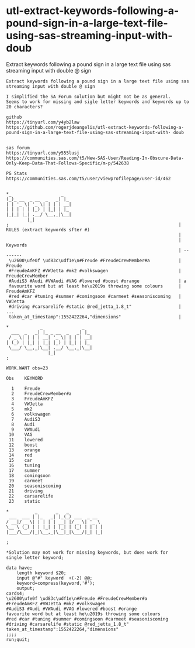 # utl-extract-keywords-following-a-pound-sign-in-a-large-text-file-using-sas-streaming-input-with-doub
Extract keywords following a pound sign in a large text file using sas streaming input with double @ sign 

    Extract keywords following a pound sign in a large text file using sas streaming input with double @ sign                      
                                                                                                                                   
    I simplified the SA Forum solution but might not be as general.                                                                
    Seems to work for missing and sigle letter keywords and keywords up to 20 characters?                                          
       
    github                                                                                                                                  
    https://tinyurl.com/y4yb2law                                                                                                            
    https://github.com/rogerjdeangelis/utl-extract-keywords-following-a-pound-sign-in-a-large-text-file-using-sas-streaming-input-with- doub 
                                                                                                                                        

    sas forum                                                                                                                         
    https://tinyurl.com/y555lusj                                                                                                   
    https://communities.sas.com/t5/New-SAS-User/Reading-In-Obscure-Data-Only-Keep-Data-That-Follows-Specific/m-p/542638            
                                                                                                                                   
    PG Stats                                                                                                                       
    https://communities.sas.com/t5/user/viewprofilepage/user-id/462                                                                
                                                                                                                                   
                                                                                                                                   
    *_                   _                                                                                                         
    (_)_ __  _ __  _   _| |_                                                                                                       
    | | '_ \| '_ \| | | | __|                                                                                                      
    | | | | | |_) | |_| | |_                                                                                                       
    |_|_| |_| .__/ \__,_|\__|                                                                                                      
            |_|                                                                                                                    
    ;                                                                 | RULES (extract keywords sfter #)                           
                                                                      |                                                            
                                                                      | Keywords                                                   
                                                                      | --------                                                   
     \u2600\ufe0f \ud83c\udf1e\n#Freude #FreudeCrewMember#a           | Freude                                                     
     #FreudeAmKFZ #VWJetta #mk2 #volkswagen                           | FreudeCrewMember                                           
     #AudiS3 #Audi #VWAudi #VAG #lowered #boost #orange               | a                                                          
     favourite word but at least he\u2019s throwing some colours      | FreudeAmKFZ                                                
     #red #car #tuning #summer #comingsoon #carmeet #seasoniscoming   | VWJetta                                                    
     #driving #carsarelife #static @red_jetta_1.8_t"                  | ...                                                        
     taken_at_timestamp":1552422264,"dimensions"                      |                                                            
                                                                                                                                   
    *            _               _                                                                                                 
      ___  _   _| |_ _ __  _   _| |_                                                                                               
     / _ \| | | | __| '_ \| | | | __|                                                                                              
    | (_) | |_| | |_| |_) | |_| | |_                                                                                               
     \___/ \__,_|\__| .__/ \__,_|\__|                                                                                              
                    |_|                                                                                                            
    ;                                                                                                                              
                                                                                                                                   
    WORK.WANT obs=23                                                                                                               
                                                                                                                                   
    Obs    KEYWORD                                                                                                                 
                                                                                                                                   
      1    Freude                                                                                                                  
      2    FreudeCrewMember#a                                                                                                      
      3    FreudeAmKFZ                                                                                                             
      4    VWJetta                                                                                                                 
      5    mk2                                                                                                                     
      6    volkswagen                                                                                                              
      7    AudiS3                                                                                                                  
      8    Audi                                                                                                                    
      9    VWAudi                                                                                                                  
     10    VAG                                                                                                                     
     11    lowered                                                                                                                 
     12    boost                                                                                                                   
     13    orange                                                                                                                  
     14    red                                                                                                                     
     15    car                                                                                                                     
     16    tuning                                                                                                                  
     17    summer                                                                                                                  
     18    comingsoon                                                                                                              
     19    carmeet                                                                                                                 
     20    seasoniscoming                                                                                                          
     21    driving                                                                                                                 
     22    carsarelife                                                                                                             
     23    static                                                                                                                  
                                                                                                                                   
    *          _       _   _                                                                                                       
     ___  ___ | |_   _| |_(_) ___  _ __                                                                                            
    / __|/ _ \| | | | | __| |/ _ \| '_ \                                                                                           
    \__ \ (_) | | |_| | |_| | (_) | | | |                                                                                          
    |___/\___/|_|\__,_|\__|_|\___/|_| |_|                                                                                          
                                                                                                                                   
    ;                                                                                                                              
                                                                                                                                   
    *Solution may not work for missing keywords, but does work for                                                                 
    single letter keyword;                                                                                                         
                                                                                                                                   
    data have;                                                                                                                     
        length keyword $20;                                                                                                        
        input @"#" keyword  +(-2) @@;                                                                                              
        keyword=compress(keyword,'#');                                                                                             
        output;                                                                                                                    
    cards4;                                                                                                                        
    \u2600\ufe0f \ud83c\udf1e\n#Freude #FreudeCrewMember#a                                                                         
    #FreudeAmKFZ #VWJetta #mk2 #volkswagen                                                                                         
    #AudiS3 #Audi #VWAudi #VAG #lowered #boost #orange                                                                             
    favourite word but at least he\u2019s throwing some colours                                                                    
    #red #car #tuning #summer #comingsoon #carmeet #seasoniscoming                                                                 
    #driving #carsarelife #static @red_jetta_1.8_t"                                                                                
    taken_at_timestamp":1552422264,"dimensions"                                                                                    
    ;;;;                                                                                                                           
    run;quit;                                                                                                                      
                                                                                                                                   

